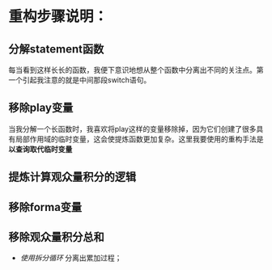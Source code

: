 # 重构步骤说明：
## 分解statement函数
每当看到这样长长的函数，我便下意识地想从整个函数中分离出不同的关注点。第一个引起我注意的就是中间那段switch语句。
## 移除play变量
当我分解一个长函数时，我喜欢将play这样的变量移除掉，因为它们创建了很多具有局部作用域的临时变量，这会使提炼函数更加复杂。这里我要使用的重构手法是**以查询取代临时变量**
## 提炼计算观众量积分的逻辑
## 移除forma变量
## 移除观众量积分总和
- *使用拆分循环* 分离出累加过程；